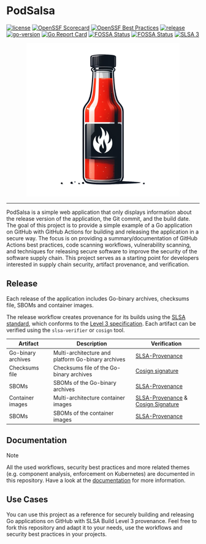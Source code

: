 # PodSalsa

[![license](https://img.shields.io/github/license/sahma19/podsalsa)](https://github.com/sahma19/podsalsa/blob/main/LICENSE)
[![OpenSSF Scorecard](https://api.securityscorecards.dev/projects/github.com/sahma19/podsalsa/badge)](https://securityscorecards.dev/viewer/?uri=github.com/sahma19/podsalsa)
[![OpenSSF Best Practices](https://www.bestpractices.dev/projects/8791/badge?&kill_cache=1)](https://www.bestpractices.dev/projects/8791)
[![release](https://img.shields.io/github/v/release/sahma19/podsalsa)](https://github.com/sahma19/podsalsa/releases)
[![go-version](https://img.shields.io/github/go-mod/go-version/sahma19/podsalsa)](https://github.com/sahma19/podsalsa/blob/main/go.mod)
[![Go Report Card](https://goreportcard.com/badge/github.com/sahma19/podsalsa)](https://goreportcard.com/report/github.com/sahma19/podsalsa)
[![FOSSA Status](https://app.fossa.com/api/projects/custom%2B44203%2Fgithub.com%2Fsahma19%2Fpodsalsa.svg?type=shield&issueType=license)](https://app.fossa.com/projects/custom%2B44203%2Fgithub.com%2Fsahma19%2Fpodsalsa?ref=badge_shield&issueType=license)
[![FOSSA Status](https://app.fossa.com/api/projects/custom%2B44203%2Fgithub.com%2Fsahma19%2Fpodsalsa.svg?type=shield&issueType=security)](https://app.fossa.com/projects/custom%2B44203%2Fgithub.com%2Fsahma19%2Fpodsalsa?ref=badge_shield&issueType=security)
[![SLSA 3](https://slsa.dev/images/gh-badge-level3.svg)](https://slsa.dev)

<p align="center">
    <img src="./assets/podsalsa-logo-free.png" alt="PodSalsa" width="400">
</p>

---

PodSalsa is a simple web application that only displays information about the release version of the application, the Git commit, and the build date.
The goal of this project is to provide a simple example of a Go application on GitHub with GitHub Actions for building and releasing the application in a secure way. The focus is on providing a summary/documentation of GitHub Actions best practices, code scanning workflows, vulnerability scanning, and techniques for releasing secure software to improve the security of the software supply chain. This project serves as a starting point for developers interested in supply chain security, artifact provenance, and verification.

## Release

Each release of the application includes Go-binary archives, checksums file, SBOMs and container images. 

The release workflow creates provenance for its builds using the [SLSA standard](https://slsa.dev), which conforms to the [Level 3 specification](https://slsa.dev/spec/v1.0/levels#build-l3). Each artifact can be verified using the `slsa-verifier` or `cosign` tool.

| Artifact           | Description                                        | Verification                                                                                                                                   |
| ------------------ | -------------------------------------------------- | ---------------------------------------------------------------------------------------------------------------------------------------------- |
| Go-binary archives | Multi-architecture and platform Go-binary archives | [SLSA-Provenance](./SECURITY.md#verify-provenance-of-release-artifacts)                                                                        |
| Checksums file     | Checksums file of the Go-binary archives           | [Cosign signature](./SECURITY.md#verify-signature-of-checksum-file)                                                                            |
| SBOMs              | SBOMs of the Go-binary archives                    | [SLSA-Provenance](./SECURITY.md#go-binary-archives)                                                                                            |
| Container images   | Multi-architecture container images                | [SLSA-Provenance](./SECURITY.md#verify-provenance-of-container-images) & [Cosign Signature](./SECURITY.md#verify-signature-of-container-image) |
| SBOMs              | SBOMs of the container images                      | [SLSA-Provenance](./SECURITY.md#container-images)                                                                                              |

## Documentation

> [!NOTE]
> All the used workflows, security best practices and more related themes (e.g. component analysis, enforcement on Kubernetes) are documented in this repository.
> Have a look at the [documentation](./docs/) for more information.

## Use Cases

You can use this project as a reference for securely building and releasing Go applications on GitHub with SLSA Build Level 3 provenance. Feel free to fork this repository and adapt it to your needs, use the workflows and security best practices in your projects.
